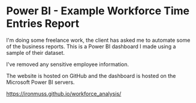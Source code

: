 # Power BI - Example Workforce Time Entries Report

I'm doing some freelance work, the client has asked me to automate some of the business reports. This is a Power BI dashboard I made using a sample of their dataset.

I've removed any sensitive employee information. 

The website is hosted on GitHub and the dashboard is hosted on the Microsoft Power BI servers.

https://ironmuss.github.io/workforce_analysis/
